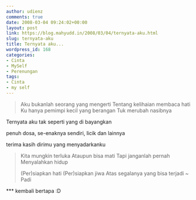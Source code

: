 ```yaml
---
author: udienz
comments: true
date: 2008-03-04 09:24:02+00:00
layout: post
link: https://blog.mahyudd.in/2008/03/04/ternyata-aku.html
slug: ternyata-aku
title: Ternyata aku...
wordpress_id: 168
categories:
- Cinta
- MySelf
- Perenungan
tags:
- Cinta
- my self
---
```


<blockquote>Aku bukanlah seorang yang mengerti
Tentang kelihaian membaca hati
Ku hanya pemimpi kecil yang berangan
Tuk merubah nasibnya</blockquote>



Ternyata aku tak seperti yang di bayangkan

penuh dosa, se-enaknya sendiri, licik dan lainnya

terima kasih dirimu yang  menyadarkanku


<blockquote>Kita mungkin terluka
Ataupun bisa mati
Tapi janganlah pernah
Menyalahkan hidup

(Per)siapkan hati
(Per)siapkan jiwa
Atas segalanya yang  bisa terjadi ~ Padi</blockquote>


*** kembali bertapa :D
